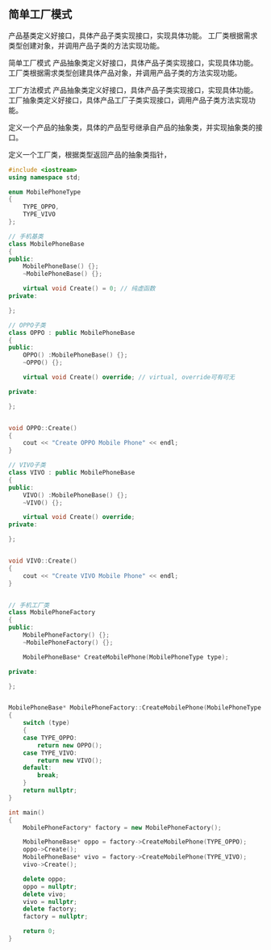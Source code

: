 ## 简单工厂模式

产品基类定义好接口，具体产品子类实现接口，实现具体功能。
工厂类根据需求类型创建对象，并调用产品子类的方法实现功能。





简单工厂模式
产品抽象类定义好接口，具体产品子类实现接口，实现具体功能。
工厂类根据需求类型创建具体产品对象，并调用产品子类的方法实现功能。

工厂方法模式
产品抽象类定义好接口，具体产品子类实现接口，实现具体功能。
工厂抽象类定义好接口，具体产品工厂子类实现接口，调用产品子类方法实现功能。





定义一个产品的抽象类，具体的产品型号继承自产品的抽象类，并实现抽象类的接口。

定义一个工厂类，根据类型返回产品的抽象类指针，

```cpp
#include <iostream>
using namespace std;

enum MobilePhoneType
{
    TYPE_OPPO,
    TYPE_VIVO
};

// 手机基类
class MobilePhoneBase
{
public:
    MobilePhoneBase() {};
    ~MobilePhoneBase() {};

    virtual void Create() = 0; // 纯虚函数
private:

};

// OPPO子类
class OPPO : public MobilePhoneBase
{
public:
    OPPO() :MobilePhoneBase() {};
    ~OPPO() {};

    virtual void Create() override; // virtual, override可有可无

private:

};


void OPPO::Create()
{
    cout << "Create OPPO Mobile Phone" << endl;
}

// VIVO子类
class VIVO : public MobilePhoneBase
{
public:
    VIVO() :MobilePhoneBase() {};
    ~VIVO() {};

    virtual void Create() override;
private:

};


void VIVO::Create()
{
    cout << "Create VIVO Mobile Phone" << endl;
}


// 手机工厂类
class MobilePhoneFactory
{
public:
    MobilePhoneFactory() {};
    ~MobilePhoneFactory() {};

    MobilePhoneBase* CreateMobilePhone(MobilePhoneType type);

private:

};


MobilePhoneBase* MobilePhoneFactory::CreateMobilePhone(MobilePhoneType type)
{
    switch (type)
    {
    case TYPE_OPPO:
        return new OPPO();
    case TYPE_VIVO:
        return new VIVO();
    default:
        break;
    }
    return nullptr;
}

int main()
{
    MobilePhoneFactory* factory = new MobilePhoneFactory();

    MobilePhoneBase* oppo = factory->CreateMobilePhone(TYPE_OPPO);
    oppo->Create();
    MobilePhoneBase* vivo = factory->CreateMobilePhone(TYPE_VIVO);
    vivo->Create();

    delete oppo;
    oppo = nullptr;
    delete vivo;
    vivo = nullptr;
    delete factory;
    factory = nullptr;

    return 0;
}
```

